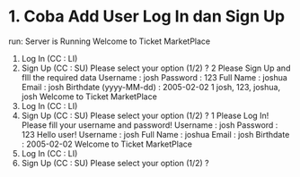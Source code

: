 # 1. Coba Add User Log In dan Sign Up
run:
Server is Running
Welcome to Ticket MarketPlace
1. Log In  	 (CC : LI)
2. Sign Up 	 (CC : SU)
Please select your option (1/2) ?
2
Please Sign Up and fIll the required data
Username :
josh
Password :
123
Full Name :
joshua
Email :
josh
Birthdate (yyyy-MM-dd) :
2005-02-02
1
josh, 123, joshua, josh
Welcome to Ticket MarketPlace
1. Log In  	 (CC : LI)
2. Sign Up 	 (CC : SU)
Please select your option (1/2) ?
1
Please Log In! 
Please fill your username and password! 
Username : 
josh
Password :
123
Hello user!
Username : josh
Full Name : joshua
Email : josh
Birthdate : 2005-02-02
Welcome to Ticket MarketPlace
1. Log In  	 (CC : LI)
2. Sign Up 	 (CC : SU)
Please select your option (1/2) ?